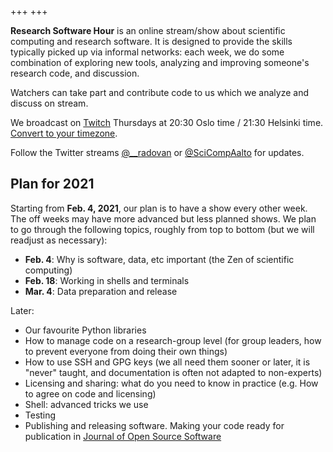 +++
+++

**Research Software Hour** is an online stream/show about scientific computing and
research software.  It is designed to provide the skills typically picked up
via informal networks: each week, we do some combination of exploring new
tools, analyzing and improving someone's research code, and discussion.

Watchers can take part and contribute code to us which we analyze and discuss
on stream.

We broadcast on [Twitch](https://www.twitch.tv/rshour) Thursdays at 20:30 Oslo
time / 21:30 Helsinki time.
[Convert to your timezone](https://arewemeetingyet.com/Helsinki/2020-05-05/21:30/w/Research%20Software%20Hour#eyJ1cmwiOiJodHRwczovL3R3aXRjaC50di9SU0hvdXIifQ==).

Follow the Twitter streams
[@\_\_radovan](https://twitter.com/__radovan) or
[@SciCompAalto](https://twitter.com/SciCompAalto) for updates.


## Plan for 2021

Starting from **Feb. 4, 2021**, our plan is to have a show every other week.  The
off weeks may have more advanced but less planned shows.  We plan to
go through the following topics, roughly from top to bottom (but we
will readjust as necessary):

* **Feb. 4**: Why is software, data, etc important (the Zen of scientific computing)
* **Feb. 18**: Working in shells and terminals
* **Mar. 4**: Data preparation and release

Later:

* Our favourite Python libraries
* How to manage code on a research-group level (for group leaders, how to prevent everyone from doing their own things)
* How to use SSH and GPG keys (we all need them sooner or later, it is "never" taught, and documentation is often not adapted to non-experts)
* Licensing and sharing: what do you need to know in practice (e.g. How to agree on code and licensing)
* Shell: advanced tricks we use
* Testing
* Publishing and releasing software.  Making your code ready for
  publication in [Journal of Open Source Software](https://joss.theoj.org/)
* Renv / Julia environment reproducibity
* Our favourite R libraries
* Desktop to cluster
* Cluster: working efficiently
* Strategies to parallelize a code
* Writing parallel code
* Finding and solving memory bottlenecks, especially in Python
* How to run a Python web service or in other words: what to do when you need more than a static website?
* Containers
